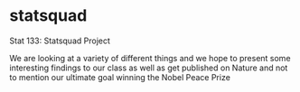 # statsquad
Stat 133: Statsquad Project

We are looking at a variety of different things and we hope to present some interesting findings to our class as well as get published on Nature and not to mention our ultimate goal winning the Nobel Peace Prize
